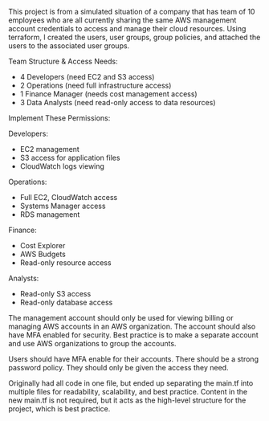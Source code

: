 This project is from a simulated situation of a company that has team of 10 employees who are all currently sharing the same AWS management account credentials to access and manage their cloud resources.
Using terraform, I created the users, user groups, group policies, and attached the users to the associated user groups.

Team Structure & Access Needs: 
- 4 Developers (need EC2 and S3 access)
- 2 Operations (need full infrastructure access)
- 1 Finance Manager (needs cost management access)
- 3 Data Analysts (need read-only access to data resources)

Implement These Permissions:

Developers:
- EC2 management
- S3 access for application files
- CloudWatch logs viewing
  
Operations:
- Full EC2, CloudWatch access
- Systems Manager access
- RDS management
  
Finance:
- Cost Explorer
- AWS Budgets
- Read-only resource access
  
Analysts:
- Read-only S3 access
- Read-only database access

The management account should only be used for viewing billing or managing AWS accounts in an AWS organization. 
The account should also have MFA enabled for security.
Best practice is to make a separate account and use AWS organizations to group the accounts.

Users should have MFA enable for their accounts.
There should be a strong password policy.
They should only be given the access they need.

Originally had all code in one file, but ended up separating the main.tf into multiple files for readability, scalability, and best practice. 
Content in the new main.tf is not required, but it acts as the high-level structure for the project, which is best practice.

